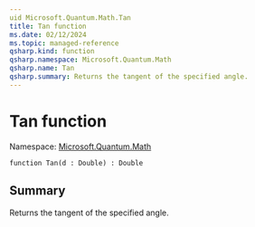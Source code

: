 ```yaml
---
uid Microsoft.Quantum.Math.Tan
title: Tan function
ms.date: 02/12/2024
ms.topic: managed-reference
qsharp.kind: function
qsharp.namespace: Microsoft.Quantum.Math
qsharp.name: Tan
qsharp.summary: Returns the tangent of the specified angle.
---
```


# Tan function

Namespace: [Microsoft.Quantum.Math](xref:Microsoft.Quantum.Math)

```qsharp
function Tan(d : Double) : Double
```

## Summary
Returns the tangent of the specified angle.
